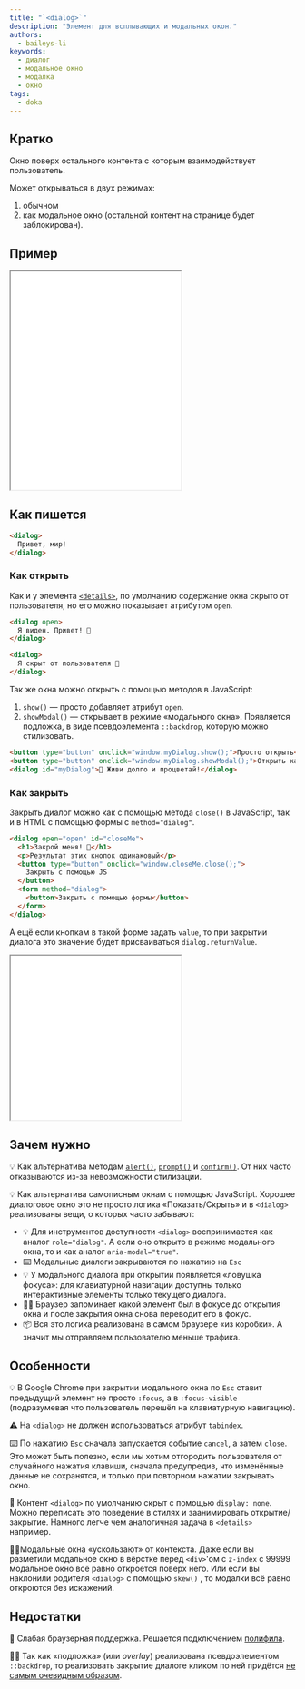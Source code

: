 ```yaml
---
title: "`<dialog>`"
description: "Элемент для всплывающих и модальных окон."
authors:
  - baileys-li
keywords:
  - диалог
  - модальное окно
  - модалка
  - окно
tags:
  - doka
---
```


## Кратко

Окно поверх остального контента с которым взаимодействует пользователь.

Может открываться в двух режимах:

1. обычном
2. как модальное окно (остальной контент на странице будет заблокирован).

## Пример

<iframe title="Пример <dialog> в модальном и обычном режиме" src="demos/basic/" height="385"></iframe>

## Как пишется

```html
<dialog>
  Привет, мир!
</dialog>
```

### Как открыть

Как и у элемента [`<details>`](html/details/), по умолчанию содержание окна скрыто от пользователя, но его можно показывает атрибутом `open`.

```html
<dialog open>
  Я виден. Привет! 👋
</dialog>

<dialog>
  Я скрыт от пользователя 🥷
</dialog>
```

Так же окна можно открыть с помощью методов в JavaScript:

1. `show()` — просто добавляет атрибут `open`.
2. `showModal()` — открывает в режиме «модального окна». Появляется подложка, в виде псевдоэлемента `::backdrop`, которую можно стилизовать.

```html
<button type="button" onclick="window.myDialog.show();">Просто открыть</button>
<button type="button" onclick="window.myDialog.showModal();">Открыть как модалку</button>
<dialog id="myDialog">🖖 Живи долго и процветай!</dialog>
```

### Как закрыть

Закрыть диалог можно как с помощью метода `close()` в JavaScript, так и в HTML с помощью формы с `method="dialog"`.

```html
<dialog open="open" id="closeMe">
  <h1>Закрой меня! 🙏</h1>
  <p>Результат этих кнопок одинаковый</p>
  <button type="button" onclick="window.closeMe.close();">
    Закрыть с помощью JS
  </button>
  <form method="dialog">
    <button>Закрыть с помощью формы</button>
  </form>
</dialog>
```

А ещё если кнопкам в такой форме задать `value`, то при закрытии диалога это значение будет присваиваться `dialog.returnValue`.

<iframe title="Пример использования `returnValue`" src="demos/return-value/" height="290"></iframe>

## Зачем нужно

💡 Как альтернатива методам [`alert()`](/js/alert), [`prompt()`](/js/prompt) и [`confirm()`](/js/confirm). От них часто отказываются из-за невозможности стилизации.

💡 Как альтернатива самописным окнам с помощью JavaScript. Хорошее диалоговое окно это не просто логика «Показать/Скрыть» и в `<dialog>` реализованы вещи, о которых часто забывают:

* 💡 Для инструментов доступности `<dialog>` воспринимается как аналог `role="dialog"`. А если оно открыто в режиме модального окна, то и как аналог `aria-modal="true"`.
* ⌨️ Модальные диалоги закрываются по нажатию на `Esc`
* 💡 У модального диалога при открытии появляется «ловушка фокуса»: для клавиатурной навигации доступны только интерактивные элементы только текущего диалога.
* 🎩🐇 Браузер запоминает какой элемент был в фокусе до открытия окна и после закрытия окна снова переводит его в фокус.
* 📦 Вся это логика реализована в самом браузере «из коробки». А значит мы отправляем пользователю меньше трафика.

## Особенности

💡 В Google Chrome при закрытии модального окна по `Esc` ставит предыдущий элемент не просто `:focus`, а в `:focus-visible` (подразумевая что пользователь перешёл на клавиатурную навигацию).

⚠️ На `<dialog>` не должен использоваться атрибут `tabindex`.

⌨️ По нажатию `Esc` сначала запускается событие `cancel`, а затем `close`. Это может быть полезно, если мы хотим отгородить пользователя от случайного нажатия клавиши, сначала предупредив, что изменённые данные не сохранятся, и только при повторном нажатии закрывать окно.

💫 Контент `<dialog>` по умолчанию скрыт с помощью `display: none`. Можно переписать это поведение в стилях и заанимировать открытие/закрытие. Намного легче чем аналогичная задача в `<details>` например.

🏃‍♂️Модальные окна «ускользают» от контекста. Даже если вы разметили модальное окно в вёрстке перед `<div>`'ом с `z-index` с 99999 модальное окно всё равно откроется поверх него. Или если вы наклонили родителя `<dialog>` с помощью `skew()` , то модалки всё равно откроются без искажений.

## Недостатки

💁 Слабая браузерная поддержка. Решается подключением [полифила](#rasshiryaem-brauzernuyu-podderzhku).

🤷‍♂️ Так как «подложка» (или *overlay*) реализована псевдоэлементом `::backdrop`, то реализовать закрытие диалоге кликом по ней придётся [не самым очевидным образом](#zakryvaem-po-kliku-na-backdrop).
